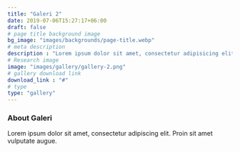```yaml
---
title: "Galeri 2"
date: 2019-07-06T15:27:17+06:00
draft: false
# page title background image
bg_image: "images/backgrounds/page-title.webp"
# meta description
description : "Lorem ipsum dolor sit amet, consectetur adipisicing elit, sed do eiusmod tempor incididunt ut labore. dolore magna aliqua. Ut enim ad minim veniam, quis nostrud."
# Research image
image: "images/gallery/gallery-2.png"
# gallery download link
download_link : "#"
# type
type: "gallery"
---
```


### About Galeri

Lorem ipsum dolor sit amet, consectetur adipiscing elit. Proin sit amet vulputate augue.
